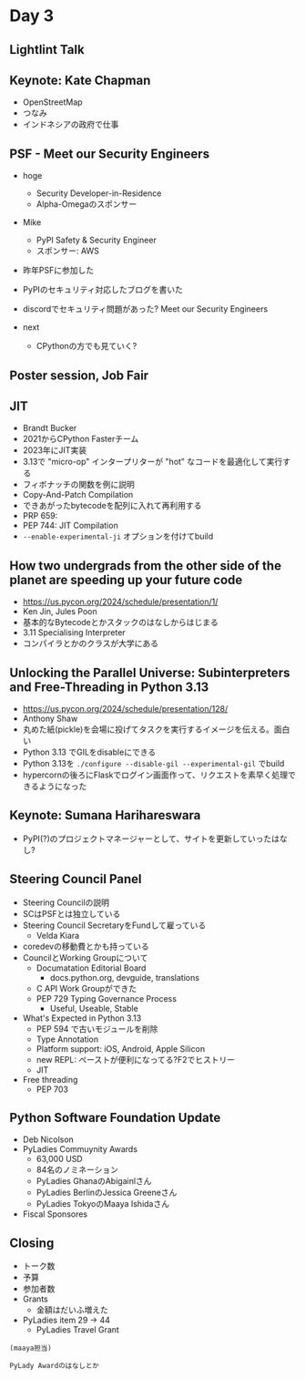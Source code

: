 # Day 3

## Lightlint Talk

## Keynote: Kate Chapman

* OpenStreetMap
* つなみ
* インドネシアの政府で仕事

## PSF - Meet our Security Engineers

* hoge
  * Security Developer-in-Residence
  * Alpha-Omegaのスポンサー
* Mike
  * PyPI Safety & Security Engineer
  * スポンサー: AWS
* 昨年PSFに参加した
* PyPIのセキュリティ対応したブログを書いた
* discordでセキュリティ問題があった?     Meet our Security Engineers


* next
  * CPythonの方でも見ていく?
  
## Poster session, Job Fair

## JIT

* Brandt Bucker
* 2021からCPython Fasterチーム
* 2023年にJIT実装
* 3.13で "micro-op" インタープリターが "hot" なコードを最適化して実行する
* フィボナッチの関数を例に説明
* Copy-And-Patch Compilation
* できあがったbytecodeを配列に入れて再利用する
* PRP 659:
* PEP 744: JIT Compilation
* `--enable-experimental-ji` オプションを付けてbuild

## How two undergrads from the other side of the planet are speeding up your future code

* https://us.pycon.org/2024/schedule/presentation/1/
* Ken Jin, Jules Poon
* 基本的なBytecodeとかスタックのはなしからはじまる
* 3.11 Specialising Interpreter
* コンパイラとかのクラスが大学にある

## Unlocking the Parallel Universe: Subinterpreters and Free-Threading in Python 3.13

* https://us.pycon.org/2024/schedule/presentation/128/
* Anthony Shaw
* 丸めた紙(pickle)を会場に投げてタスクを実行するイメージを伝える。面白い
* Python 3.13 でGILをdisableにできる
* Python 3.13を `./configure --disable-gil --experimental-gil` でbuild
* hypercornの後ろにFlaskでログイン画面作って、リクエストを素早く処理できるようになった

## Keynote: Sumana Harihareswara

* PyPI(?)のプロジェクトマネージャーとして、サイトを更新していったはなし?

## Steering Council Panel

* Steering Councilの説明
* SCはPSFとは独立している
* Steering Council SecretaryをFundして雇っている
  * Velda Kiara
* coredevの移動費とかも持っている
* CouncilとWorking Groupについて
  * Documatation Editorial Board
	* docs.python.org, devguide, translations
  * C API Work Groupができた
  * PEP 729 Typing Governance Process
	* Useful, Useable, Stable
* What's Expected in Python 3.13
  * PEP 594 で古いモジュールを削除
  * Type Annotation
  * Platform support: iOS, Android, Apple Silicon
  * new REPL: ペーストが便利になってる?F2でヒストリー
  * JIT
* Free threading
  * PEP 703
  
## Python Software Foundation Update

* Deb Nicolson
* PyLadies Commuynity Awards
  * 63,000 USD
  * 84名のノミネーション
  * PyLadies GhanaのAbigainlさん
  * PyLadies BerlinのJessica Greeneさん
  * PyLadies TokyoのMaaya Ishidaさん
* Fiscal Sponsores

## Closing

* トーク数
* 予算
* 参加者数
* Grants
  * 金額はだいふ増えた
* PyLadies item 29 -> 44
  * PyLadies Travel Grant
  
```{admonition} (いい感じのコラムタイトルにしてね)
(maaya担当)

PyLady Awardのはなしとか
```
